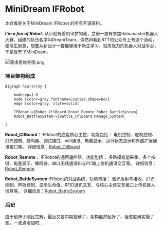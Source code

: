 # MiniDream IFRobot

本仓库是关于MiniDream IFRobot 的所有开源资料。

***I'm a fan of Robot.***
从小就有着机甲梦的我，之前一直有参加Robomaster机器人大赛，组建的队伍名字叫DreamTeam，偶然间看到RTT的公众号上有这个活动，便萌生新意，想要从新设计一套能够用于新生学习、锻炼能力的机器人对战平台，于是就有了MiniDeam。

![需求思维导图.png](https://ws1.sinaimg.cn/large/a0a22756ly1g6ok1pbnloj214e0kygmz.jpg)
### 项目架构组成
```graphviz
digraph hierarchy {

    nodesep=1.0 
    node [color=gray,fontname=Courier,shape=box] 
    edge [color=gray, style=solid]

    IFRobot->{Robot_CtlBoard Robot_Remote Robot_BattleSystem}
    Robot_BattleSystem->{Battle_CtlBoard Manage_System}

}
```
**Robot_CtlBoard**：IFRobot的底盘核心主控，功能包括：
电机控制、舵机控制、灯光控制、蜂鸣器、调试接口、wifi通讯、电量显示、运行状态显示和外围扩展通讯接口等。
详细信息：[Robot_CtlBoard](Robot_CtlBoard/README.md)

**Robot_Remote**： IFRobot的通用遥控器，功能包括：
多路模拟量采集、多个按键、电量显示、蜂鸣器、串口无线通讯和与PC端上位机通讯交互等。
详细信息：[Robot_Remote](Robot_Remote/README.md)

**Robot_BattleSystem** IFRobot的对战系统，功能包括：
激光发射与接收、灯光控制、声效控制、显示生命值、RFID通讯交互、与核心主控交互接口上传机器人信息等。
详细信息：[Robot_BattleSystem](Robot_BattleSystem/README.md)


### 后记
由于前阵子刚比完赛，最近又要中期答辩了，架构虽然起好了，但进度确实慢了些，一点点增加吧...

